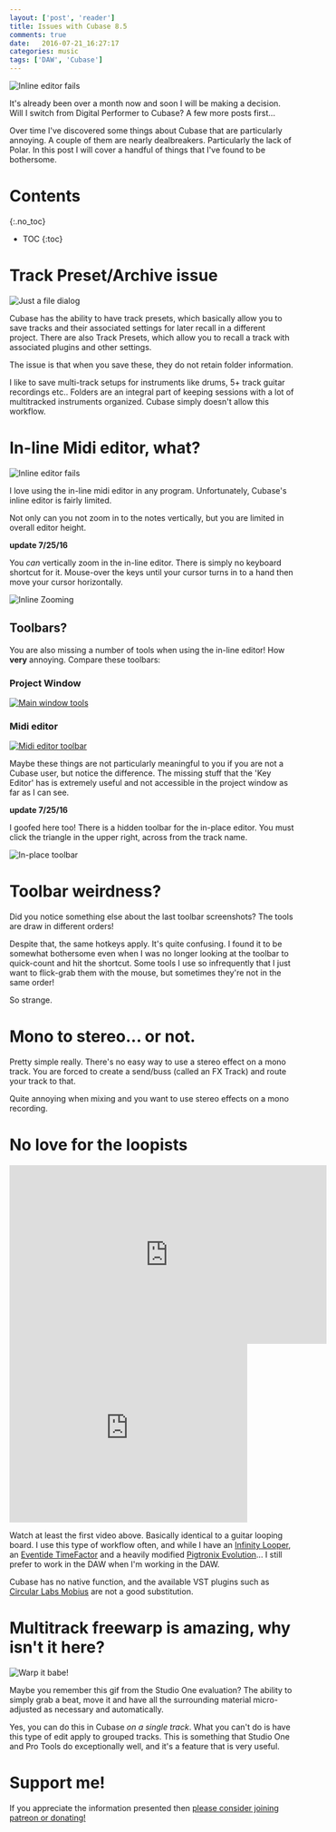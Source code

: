 ```yaml
---
layout: ['post', 'reader']
title: Issues with Cubase 8.5
comments: true
date:   2016-07-21_16:27:17 
categories: music
tags: ['DAW', 'Cubase']
---
```


![Inline editor fails](/assets/Cubase/Inline.png)

It's already been over a month now and soon I will be making a decision. Will I switch from Digital Performer to Cubase? A few more posts first...

Over time I've discovered some things about Cubase that are particularly annoying. A couple of them are nearly dealbreakers. Particularly the lack of Polar. In this post I will cover a handful of things that I've found to be bothersome.

<!--more-->

# Contents
{:.no_toc}
* TOC
{:toc}

# Track Preset/Archive issue

![Just a file dialog](/assets/Cubase/TrackArchive.png)

Cubase has the ability to have track presets, which basically allow you to save tracks and their associated settings for later recall in a different project. There are also Track Presets, which allow you to recall a track with associated plugins and other settings.

The issue is that when you save these, they do not retain folder information.

I like to save multi-track setups for instruments like drums, 5+ track guitar recordings etc.. Folders are an integral part of keeping sessions with a lot of multitracked instruments organized. Cubase simply doesn't allow this workflow.

# In-line Midi editor, what?

![Inline editor fails](/assets/Cubase/Inline.png)

I love using the in-line midi editor in any program. Unfortunately, Cubase's inline editor is fairly limited.

Not only can you not zoom in to the notes vertically, but you are limited in overall editor height.

**update 7/25/16**

You _can_ vertically zoom in the in-line editor. There is simply no keyboard shortcut for it. Mouse-over the keys until your cursor turns in to a hand then move your cursor horizontally.

![Inline Zooming](/assets/Cubase/InlineResize.gif)

## Toolbars?

You are also missing a number of tools when using the in-line editor! How __very__ annoying. Compare these toolbars:

### Project Window

[![Main window tools](/assets/Cubase/MainToolbar.png)](/assets/Cubase/MainToolbar.png)

### Midi editor

[![Midi editor toolbar](/assets/Cubase/MidiToolbar.png)](/assets/Cubase/MidiToolbar.png)

Maybe these things are not particularly meaningful to you if you are not a Cubase user, but notice the difference. The missing stuff that the 'Key Editor' has is extremely useful and not accessible in the project window as far as I can see.

**update 7/25/16**

I goofed here too! There is a hidden toolbar for the in-place editor. You must click the triangle in the upper right, across from the track name.

![In-place toolbar](/assets/Cubase/HiddenToolbar.png)


# Toolbar weirdness?

Did you notice something else about the last toolbar screenshots? The tools are draw in different orders!

Despite that, the same hotkeys apply. It's quite confusing. I found it to be somewhat bothersome even when I was no longer looking at the toolbar to quick-count and hit the shortcut. Some tools I use so infrequently that I just want to flick-grab them with the mouse, but sometimes they're not in the same order!

So strange.

# Mono to stereo... or not.

Pretty simple really. There's no easy way to use a stereo effect on a mono track. You are forced to create a send/buss (called an FX Track) and route your track to that.

Quite annoying when mixing and you want to use stereo effects on a mono recording.

# No love for the loopists

<iframe width="560" height="315" src="https://www.youtube.com/embed/_IqLdETvZfI" frameborder="0" allowfullscreen></iframe>

<iframe width="420" height="315" src="https://www.youtube.com/embed/D9EVgPdKIZ0" frameborder="0" allowfullscreen></iframe>

Watch at least the first video above. Basically identical to a guitar looping board. I use this type of workflow often, and while I have an [Infinity Looper](http://www.sweetwater.com/store/detail/InfinityLoop), an [Eventide TimeFactor](http://www.sweetwater.com/store/detail/TimeFactor) and a heavily modified [Pigtronix Evolution](http://www.pigtronix.com/products/echolution/)... I still prefer to work in the DAW when I'm working in the DAW.

Cubase has no native function, and the available VST plugins such as [Circular Labs Mobius](http://www.circularlabs.com/) are not a good substitution. 

# Multitrack freewarp is amazing, why isn't it here?

![Warp it babe!](/assets/StudioEvaluatione/warp.gif)

Maybe you remember this gif from the Studio One evaluation? The ability to simply grab a beat, move it and have all the surrounding material micro-adjusted as necessary and automatically.

Yes, you can do this in Cubase _on a single track_. What you can't do is have this type of edit apply to grouped tracks. This is something that Studio One and Pro Tools do exceptionally well, and it's a feature that is very useful.

# Support me!

If you appreciate the information presented then <a href="/DonateNow/">please consider joining patreon or donating!</a>




